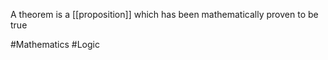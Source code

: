 A theorem is a [[proposition]] which has been mathematically proven to be true

#Mathematics #Logic 